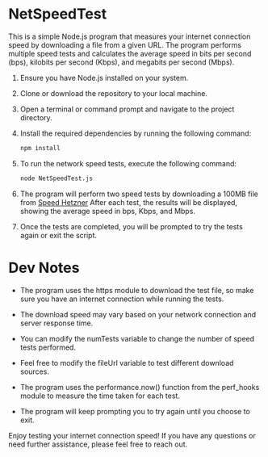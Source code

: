 # NetSpeedTest

This is a simple Node.js program that measures your internet connection speed by downloading a file from a given URL. The program performs multiple speed tests and calculates the average speed in bits per second (bps), kilobits per second (Kbps), and megabits per second (Mbps).

1. Ensure you have Node.js installed on your system.
2. Clone or download the repository to your local machine.
3. Open a terminal or command prompt and navigate to the project directory.
4. Install the required dependencies by running the following command:

    ```bash
    npm install
    ```

5. To run the network speed tests, execute the following command:

    ```bash
    node NetSpeedTest.js
    ```

6. The program will perform two speed tests by downloading a 100MB file from [Speed Hetzner](https://speed.hetzner.de/100MB.bin) After each test, the results will be displayed, showing the average speed in bps, Kbps, and Mbps.
7. Once the tests are completed, you will be prompted to try the tests again or exit the script.

# Dev Notes
* The program uses the https module to download the test file, so make sure you have an internet connection while running the tests.

* The download speed may vary based on your network connection and server response time.

* You can modify the numTests variable to change the number of speed tests performed.

* Feel free to modify the fileUrl variable to test different download sources.

* The program uses the performance.now() function from the perf_hooks module to measure the time taken for each test.

* The program will keep prompting you to try again until you choose to exit.

Enjoy testing your internet connection speed! If you have any questions or need further assistance, please feel free to reach out.
